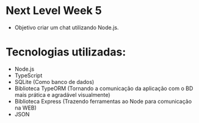 # Next Level Week 5

- Objetivo criar um chat utilizando Node.js.

# Tecnologias utilizadas:

- Node.js
- TypeScript
- SQLite (Como banco de dados)
- Biblioteca TypeORM (Tornando a comunicação da aplicação com o BD mais prática e agradável visualmente)
- Biblioteca Express (Trazendo ferramentas ao Node para comunicação na WEB)
- JSON